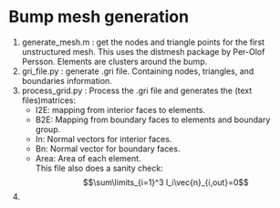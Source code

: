 # Bump mesh generation

1. generate_mesh.m : get the nodes and triangle points for the first unstructured mesh. This uses the distmesh package by Per-Olof Persson. Elements are clusters around the bump.
2. gri_file.py : generate .gri file. Containing nodes, triangles, and boundaries information.
3. process_grid.py : Process the .gri file and generates the (text files)matrices:
    - I2E: mapping from interior faces to elements.
    - B2E: Mapping from boundary faces to elements and boundary group.
    - In: Normal vectors for interior faces.
    - Bn: Normal vector for boundary faces.
    - Area: Area of each element.   
  This file also does a sanity check:
    $$\sum\limits_{i=1}^3 l_i\vec{n}_{i,out}=0$$
4. 
